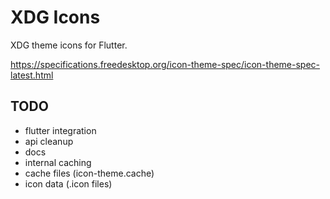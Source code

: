 # XDG Icons

XDG theme icons for Flutter.

https://specifications.freedesktop.org/icon-theme-spec/icon-theme-spec-latest.html

## TODO

- flutter integration
- api cleanup
- docs
- internal caching
- cache files (icon-theme.cache)
- icon data (.icon files)
